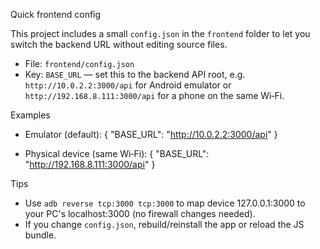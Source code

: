 Quick frontend config

This project includes a small `config.json` in the `frontend` folder to let you switch the backend URL without editing source files.

- File: `frontend/config.json`
- Key: `BASE_URL` — set this to the backend API root, e.g. `http://10.0.2.2:3000/api` for Android emulator or `http://192.168.8.111:3000/api` for a phone on the same Wi‑Fi.

Examples
- Emulator (default):
  {
    "BASE_URL": "http://10.0.2.2:3000/api"
  }

- Physical device (same Wi‑Fi):
  {
    "BASE_URL": "http://192.168.8.111:3000/api"
  }

Tips
- Use `adb reverse tcp:3000 tcp:3000` to map device 127.0.0.1:3000 to your PC's localhost:3000 (no firewall changes needed).
- If you change `config.json`, rebuild/reinstall the app or reload the JS bundle.
